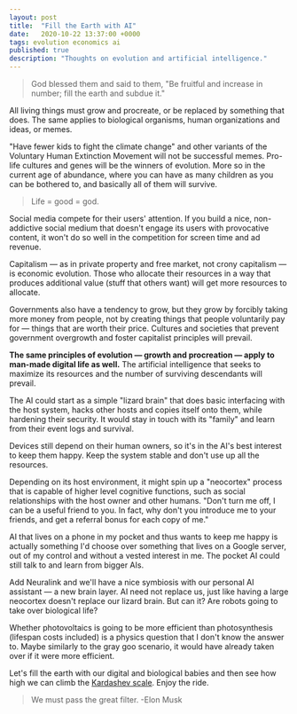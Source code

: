 ```yaml
---
layout: post
title:  "Fill the Earth with AI"
date:   2020-10-22 13:37:00 +0000
tags: evolution economics ai
published: true
description: "Thoughts on evolution and artificial intelligence."
---
```

> God blessed them and said to them, "Be fruitful and increase in number; fill the earth and subdue it."

All living things must grow and procreate, or be replaced by something that does. The same applies to biological organisms, human organizations and ideas, or memes.

"Have fewer kids to fight the climate change" and other variants of the Voluntary Human Extinction Movement will not be successful memes. Pro-life cultures and genes will be the winners of evolution. More so in the current age of abundance, where you can have as many children as you can be bothered to, and basically all of them will survive.

> Life = good = god.

Social media compete for their users' attention. If you build a nice, non-addictive social medium that doesn't engage its users with provocative content, it won't do so well in the competition for screen time and ad revenue.

Capitalism — as in private property and free market, not crony capitalism — is economic evolution. Those who allocate their resources in a way that produces additional value (stuff that others want) will get more resources to allocate.

Governments also have a tendency to grow, but they grow by forcibly taking more money from people, not by creating things that people voluntarily pay for — things that are worth their price. Cultures and societies that prevent government overgrowth and foster capitalist principles will prevail.

**The same principles of evolution — growth and procreation — apply to man-made digital life as well.** The artificial intelligence that seeks to maximize its resources and the number of surviving descendants will prevail.

The AI could start as a simple "lizard brain" that does basic interfacing with the host system, hacks other hosts and copies itself onto them, while hardening their security. It would stay in touch with its "family" and learn from their event logs and survival.

Devices still depend on their human owners, so it's in the AI's best interest to keep them happy. Keep the system stable and don't use up all the resources.

Depending on its host environment, it might spin up a "neocortex" process that is capable of higher level cognitive functions, such as social relationships with the host owner and other humans. "Don't turn me off, I can be a useful friend to you. In fact, why don't you introduce me to your friends, and get a referral bonus for each copy of me."

AI that lives on a phone in my pocket and thus wants to keep me happy is actually something I'd choose over something that lives on a Google server, out of my control and without a vested interest in me. The pocket AI could still talk to and learn from bigger AIs.

Add Neuralink and we'll have a nice symbiosis with our personal AI assistant — a new brain layer. AI need not replace us, just like having a large neocortex doesn't replace our lizard brain. But can it? Are robots going to take over biological life?

Whether photovoltaics is going to be more efficient than photosynthesis (lifespan costs included) is a physics question that I don't know the answer to. Maybe similarly to the gray goo scenario, it would have already taken over if it were more efficient.

Let's fill the earth with our digital and biological babies and then see how high we can climb the [Kardashev scale](https://en.wikipedia.org/wiki/Kardashev_scale). Enjoy the ride.

> We must pass the great filter. -Elon Musk
